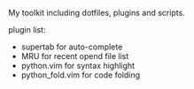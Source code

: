 My toolkit including dotfiles, plugins and scripts.

plugin list:
* supertab for auto-complete
* MRU for recent opend file list
* python.vim for syntax highlight
* python_fold.vim for code folding
